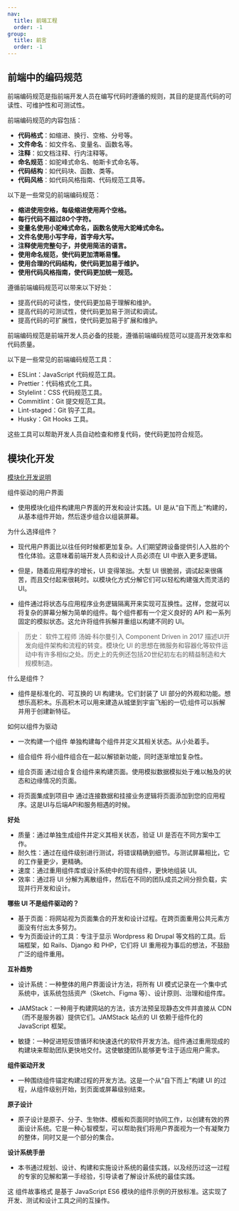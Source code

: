 ```yaml
---
nav:
  title: 前端工程
  order: -1
group:
  title: 前言
  order: -1
---
```


## 前端中的编码规范

前端编码规范是指前端开发人员在编写代码时遵循的规则，其目的是提高代码的可读性、可维护性和可测试性。

前端编码规范的内容包括：

- **代码格式**：如缩进、换行、空格、分号等。
- **文件命名**：如文件名、变量名、函数名等。
- **注释**：如文档注释、行内注释等。
- **命名规范**：如驼峰式命名、帕斯卡式命名等。
- **代码结构**：如代码块、函数、类等。
- **代码风格**：如代码风格指南、代码规范工具等。

以下是一些常见的前端编码规范：

- **缩进使用空格，每级缩进使用两个空格。**
- **每行代码不超过80个字符。**
- **变量名使用小驼峰式命名，函数名使用大驼峰式命名。**
- **文件名使用小写字母，首字母大写。**
- **注释使用完整句子，并使用简洁的语言。**
- **使用命名规范，使代码更加清晰易懂。**
- **使用合理的代码结构，使代码更加易于维护。**
- **使用代码风格指南，使代码更加统一规范。**

遵循前端编码规范可以带来以下好处：

- 提高代码的可读性，使代码更加易于理解和维护。
- 提高代码的可测试性，使代码更加易于测试和调试。
- 提高代码的可扩展性，使代码更加易于扩展和维护。

前端编码规范是前端开发人员必备的技能，遵循前端编码规范可以提高开发效率和代码质量。

以下是一些常见的前端编码规范工具：

- ESLint：JavaScript 代码规范工具。
- Prettier：代码格式化工具。
- Stylelint：CSS 代码规范工具。
- Commitlint：Git 提交规范工具。
- Lint-staged：Git 钩子工具。
- Husky：Git Hooks 工具。

这些工具可以帮助开发人员自动检查和修复代码，使代码更加符合规范。

## 模块化开发

[模块化开发说明](https://www.componentdriven.org/)

组件驱动的用户界面

- 使用模块化组件构建用户界面的开发和设计实践。UI 是从“自下而上”构建的，从基本组件开始，然后逐步组合以组装屏幕。

为什么选择组件？

- 现代用户界面比以往任何时候都更加复杂。人们期望跨设备提供引人入胜的个性化体验。这意味着前端开发人员和设计人员必须在 UI 中嵌入更多逻辑。

- 但是，随着应用程序的增长，UI 变得笨拙。大型 UI 很脆弱，调试起来很痛苦，而且交付起来很耗时。以模块化方式分解它们可以轻松构建强大而灵活的 UI。

- 组件通过将状态与应用程序业务逻辑隔离开来实现可互换性。这样，您就可以将复杂的屏幕分解为简单的组件。每个组件都有一个定义良好的 API 和一系列固定的模拟状态。这允许将组件拆解并重组以构建不同的 UI。

> 历史： 软件工程师 汤姆·科尔曼引入 Component Driven in 2017 描述UI开发向组件架构和流程的转变。模块化 UI 的思想在微服务和容器化等软件运动中有许多相似之处。历史上的先例还包括20世纪初左右的精益制造和大规模制造。

什么是组件？

- 组件是标准化的、可互换的 UI 构建块。它们封装了 UI 部分的外观和功能。想想乐高积木。乐高积木可以用来建造从城堡到宇宙飞船的一切;组件可以拆解并用于创建新特征。

如何以组件为驱动

- 一次构建一个组件
  单独构建每个组件并定义其相关状态。从小处着手。

- 组合组件
  将小组件组合在一起以解锁新功能，同时逐渐增加复杂性。

- 组合页面
  通过组合复合组件来构建页面。使用模拟数据模拟处于难以触及的状态和边缘情况的页面。

- 将页面集成到项目中
  通过连接数据和挂接业务逻辑将页面添加到您的应用程序。这是UI与后端API和服务相遇的时候。

**好处**

- 质量：通过单独生成组件并定义其相关状态，验证 UI 是否在不同方案中工作。
- 耐久性：通过在组件级别进行测试，将错误精确到细节。与测试屏幕相比，它的工作量更少，更精确。
- 速度：通过重用组件库或设计系统中的现有组件，更快地组装 UI。
- 效率：通过将 UI 分解为离散组件，然后在不同的团队成员之间分担负载，实现并行开发和设计。

**哪些 UI 不是组件驱动的？**

- 基于页面：将网站视为页面集合的开发和设计过程。在跨页面重用公共元素方面没有付出太多努力。
- 专为页面设计的工具：专注于显示 Wordpress 和 Drupal 等文档的工具。后端框架，如 Rails、Django 和 PHP，它们将 UI 重用视为事后的想法，不鼓励广泛的组件重用。

**互补趋势**

- 设计系统：一种整体的用户界面设计方法，将所有 UI 模式记录在一个集中式系统中，该系统包括资产（Sketch、Figma 等）、设计原则、治理和组件库。

- JAMStack：一种用于构建网站的方法，该方法预呈现静态文件并直接从 CDN（而不是服务器）提供它们。JAMStack 站点的 UI 依赖于组件化的 JavaScript 框架。

- 敏捷：一种促进短反馈循环和快速迭代的软件开发方法。组件通过重用现成的构建块来帮助团队更快地交付。这使敏捷团队能够更专注于适应用户需求。

**组件驱动开发**

- 一种围绕组件锚定构建过程的开发方法。这是一个从“自下而上”构建 UI 的过程，从组件级别开始，到页面或屏幕级别结束。

**原子设计**

- 原子设计是原子、分子、生物体、模板和页面同时协同工作，以创建有效的界面设计系统。它是一种心智模型，可以帮助我们将用户界面视为一个有凝聚力的整体，同时又是一个部分的集合。

**设计系统手册**

- 本书通过规划、设计、构建和实施设计系统的最佳实践，以及经历过这一过程的专家的见解和第一手经验，引导读者了解设计系统的最佳实践。

这 组件故事格式 是基于 JavaScript ES6 模块的组件示例的开放标准。这实现了开发、测试和设计工具之间的互操作。

